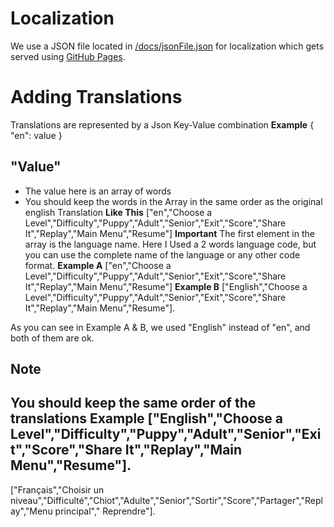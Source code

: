 # Localization

We use a JSON file located in [/docs/jsonFile.json](https://crazy-marvin.github.io/EllaTheGame/jsonFile.json) for localization which gets served using [GitHub Pages](https://crazy-marvin.github.io/EllaTheGame/jsonFile.json).

# Adding Translations
Translations are represented by a Json Key-Value combination
**Example**
    {
        "en": value
    }
## "Value"
 - The value here is an array of words
 - You should keep the words in the Array in the same order as the original english Translation 
**Like This**
    ["en","Choose a Level","Difficulty","Puppy","Adult","Senior","Exit","Score","Share It","Replay","Main Menu","Resume"]
**Important**
 The first element in the array is the language name. Here I Used a 2 words language code, but you can use the complete name of the language or any other code format.
 **Example A**
 ["en","Choose a Level","Difficulty","Puppy","Adult","Senior","Exit","Score","Share It","Replay","Main Menu","Resume"]
 **Example B**
  ["English","Choose a Level","Difficulty","Puppy","Adult","Senior","Exit","Score","Share It","Replay","Main Menu","Resume"].

As you can see in Example A & B, we used "English" instead of "en", and both of them are ok.
## Note
You should keep the same order of the translations
 **Example**
["English","Choose a Level","Difficulty","Puppy","Adult","Senior","Exit","Score","Share It","Replay","Main Menu","Resume"].
--------------------------------
["Français","Choisir un niveau","Difficulté","Chiot","Adulte","Senior","Sortir","Score","Partager","Replay","Menu principal"," Reprendre"].